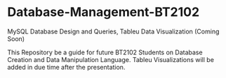 # Database-Management-BT2102
MySQL Database Design and Queries, Tableu Data Visualization (Coming Soon)

This Repository be a guide for future BT2102 Students on Database Creation and Data Manipulation Language.
Tableu Visualizations will be added in due time after the presentation.
